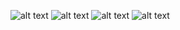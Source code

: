 ![alt text](https://raw.githubusercontent.com/FamManh/rn-digital-wallet/master/images/z2550232131732_53de522d89aaef7dec824afac8e69288.jpg "Screen 1")
![alt text](https://raw.githubusercontent.com/FamManh/rn-digital-wallet/master/images/z2550232018947_645f6672d9131189326d7cac1fdd648a.jpg "Screen 2")
![alt text](https://raw.githubusercontent.com/FamManh/rn-digital-wallet/master/images/z2550232027240_5d638262714955cc6c95b4d0d3423ff4.jpg "Screen 3")
![alt text](https://raw.githubusercontent.com/FamManh/rn-digital-wallet/master/images/z2550232022404_ac4c8d850972c2979d565c086d4a07f1.jpg "Screen 4")